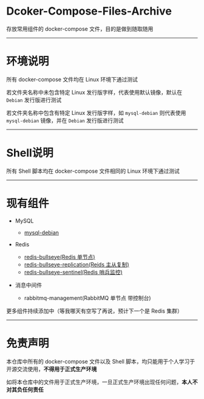 # Dcoker-Compose-Files-Archive

存放常用组件的 docker-compose 文件，目的是做到随取随用

-------

# 环境说明

所有 docker-compose 文件均在 Linux 环境下通过测试

若文件夹名称中未包含特定 Linux 发行版字样，代表使用默认镜像，默认在 `Debian` 发行版进行测试

若文件夹名称中包含有特定 Linux 发行版字样，如 `mysql-debian` 则代表使用 `mysql-debian` 镜像，并在 `Debian` 发行版进行测试

------

# Shell说明

所有 Shell 脚本均在 docker-compose 文件相同的 Linux 环境下通过测试

------

# 现有组件

- MySQL
  - [mysql-debian](./mysql-debian/README.md)
- Redis
  - [redis-bullseye(Redis 单节点)](./redis-bullseye/README.md)
  - [redis-bullseye-replication(Reids 主从复制)](./redis-bullseye-replication/README.md)
  - [redis-bullseye-sentinel(Redis 哨兵监控)](./redis-bullseye-sentinel/README.md)

- 消息中间件
  - rabbitmq-management(RabbitMQ 单节点 带控制台)

更多组件持续添加中（等我哪天有空写了再说，预计下一个是 Redis 集群）

------

# 免责声明

本仓库中所有的 docker-compose 文件以及 Shell 脚本，均只能用于个人学习于开源交流使用，**不得用于正式生产环境**

如将本仓库中的文件用于正式生产环境，一旦正式生产环境出现任何问题，**本人不对其负任何责任**
